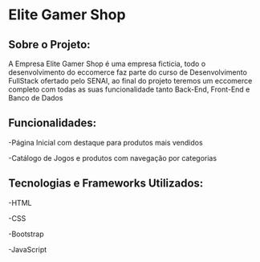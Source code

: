 <h1>Elite Gamer Shop</h1>
<h2>Sobre o Projeto:</h2>
<p>A Empresa Elite Gamer Shop é uma empresa ficticia, todo o desenvolvimento do eccomerce faz parte do curso de Desenvolvimento FullStack ofertado pelo SENAI, ao final do projeto teremos um eccomerce completo com todas as suas funcionalidade tanto Back-End, Front-End e Banco de Dados</p>

<h2>Funcionalidades:</h2>
<p>-Página Inicial com destaque para produtos mais vendidos</p>
<p>-Catálogo de Jogos e produtos com navegação por categorias</p>

<h2>Tecnologias e Frameworks Utilizados:</h2>
<p>-HTML</p>
<p>-CSS</p>
<p>-Bootstrap</p>
<p>-JavaScript</p>
